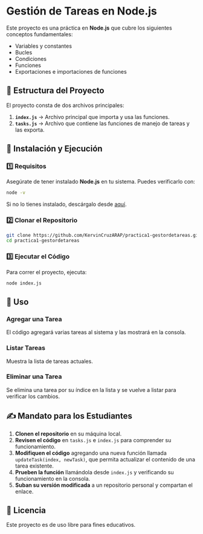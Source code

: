 # Gestión de Tareas en Node.js

Este proyecto es una práctica en **Node.js** que cubre los siguientes conceptos fundamentales:

- Variables y constantes
- Bucles
- Condiciones
- Funciones
- Exportaciones e importaciones de funciones

## 📂 Estructura del Proyecto

El proyecto consta de dos archivos principales:

1. **`index.js`** → Archivo principal que importa y usa las funciones.
2. **`tasks.js`** → Archivo que contiene las funciones de manejo de tareas y las exporta.

## 📌 Instalación y Ejecución

### 1️⃣ Requisitos
Asegúrate de tener instalado **Node.js** en tu sistema. Puedes verificarlo con:

```sh
node -v
```

Si no lo tienes instalado, descárgalo desde [aquí](https://nodejs.org/).

### 2️⃣ Clonar el Repositorio

```sh
git clone https://github.com/KervinCruzARAP/practica1-gestordetareas.git
cd practica1-gestordetareas
```

### 3️⃣ Ejecutar el Código

Para correr el proyecto, ejecuta:

```sh
node index.js
```

## 📖 Uso

### Agregar una Tarea
El código agregará varias tareas al sistema y las mostrará en la consola.

### Listar Tareas
Muestra la lista de tareas actuales.

### Eliminar una Tarea
Se elimina una tarea por su índice en la lista y se vuelve a listar para verificar los cambios.

## ✍️ Mandato para los Estudiantes

1. **Clonen el repositorio** en su máquina local.
2. **Revisen el código** en `tasks.js` e `index.js` para comprender su funcionamiento.
3. **Modifiquen el código** agregando una nueva función llamada `updateTask(index, newTask)`, que permita actualizar el contenido de una tarea existente.
4. **Prueben la función** llamándola desde `index.js` y verificando su funcionamiento en la consola.
5. **Suban su versión modificada** a un repositorio personal y compartan el enlace.

## 📜 Licencia
Este proyecto es de uso libre para fines educativos.

